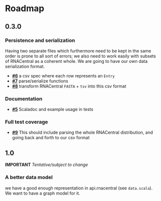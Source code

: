# Roadmap

## 0.3.0

### Persistence and serialization

Having two separate files which furthermore need to be kept in the same order is prone to all sort of errors; we also need to work easily with subsets of RNACentral as a coherent whole. We are going to have our own data serialization format.

- **[#6](/../../issues/6)** a csv spec where each row represents an `Entry`
- **[#7](/../../issues/7)** parse/serialize functions
- **[#8](/../../issues/8)** transform RNACentral `FASTA` + `tsv` into this csv format

### Documentation

- **[#5](/../../issues/5)** Scaladoc and example usage in tests

### Full test coverage

- **[#9](/../../issues/9)** This should include parsing the whole RNACentral distribution, and going back and forth to our csv format

## 1.0

**IMPORTANT** *Tentative/subject to change*

### A better data model

we have a good enough representation in api.rnacentral (see `data.scala`). We want to have a graph model for it.